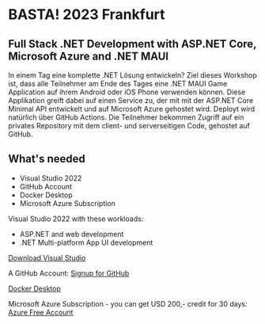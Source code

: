 # BASTA! 2023 Frankfurt

## Full Stack .NET Development with ASP.NET Core, Microsoft Azure and .NET MAUI

In einem Tag eine komplette .NET Lösung entwickeln? Ziel dieses Workshop ist, dass alle Teilnehmer am Ende des Tages eine .NET MAUI Game Application auf ihrem Android oder iOS Phone verwenden können. Diese Applikation greift dabei auf einen Service zu, der mit mit der ASP.NET Core Minimal API entwickelt und auf Microsoft Azure gehostet wird. Deployt wird natürlich über GitHub Actions. Die Teilnehmer bekommen Zugriff auf ein privates Repository mit dem client- und serverseitigen Code, gehostet auf GitHub.

## What's needed

* Visual Studio 2022
* GitHub Account
* Docker Desktop
* Microsoft Azure Subscription

Visual Studio 2022 with these workloads:

* ASP.NET and web development
* .NET Multi-platform App UI development

[Download Visual Studio](https://visualstudio.microsoft.com/downloads/)

A GitHub Account: [Signup for GitHub](https://github.com/signup)

[Docker Desktop](https://www.docker.com/products/docker-desktop/)

Microsoft Azure Subscription - you can get USD 200,- credit for 30 days: [Azure Free Account](https://azure.microsoft.com/free/)
